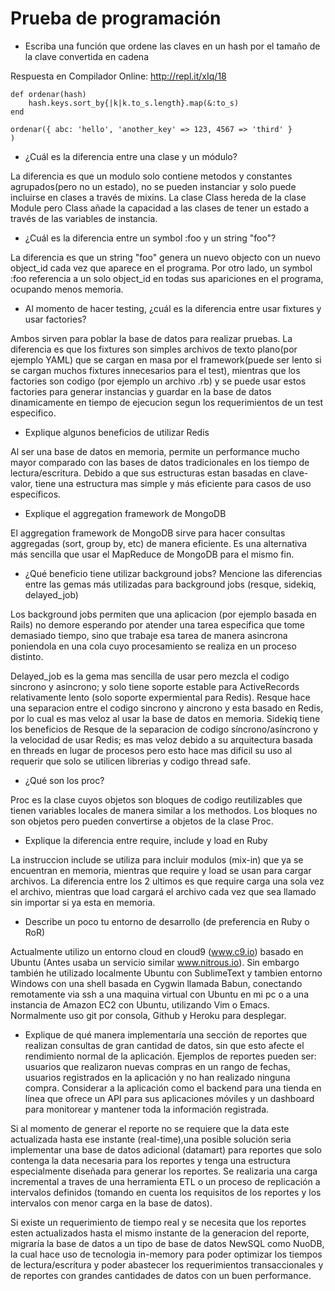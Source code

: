 # Prueba de programación
- Escriba una función que ordene las claves en un hash por el tamaño de la
clave convertida en cadena

Respuesta en Compilador Online: http://repl.it/xIq/18
```
def ordenar(hash)
    hash.keys.sort_by{|k|k.to_s.length}.map(&:to_s)
end

ordenar({ abc: 'hello', 'another_key' => 123, 4567 => 'third' }
)
```


- ¿Cuál es la diferencia entre una clase y un módulo?

La diferencia es que un modulo solo contiene metodos y constantes agrupados(pero no un estado), no se pueden instanciar y solo puede incluirse en clases a través de mixins. La clase Class hereda de la clase Module pero Class añade la capacidad a las clases de tener un estado a través de las variables de instancia.

- ¿Cuál es la diferencia entre un symbol :foo y un string "foo"?
  
La diferencia es que un string "foo" genera un nuevo objecto con un nuevo object_id cada vez que aparece en el programa. Por otro lado, un symbol :foo referencia a un solo object_id en todas sus apariciones en el programa, ocupando menos memoria.

- Al momento de hacer testing, ¿cuál es la diferencia entre usar fixtures y usar
factories?

Ambos sirven para poblar la base de datos para realizar pruebas. La diferencia es que los fixtures son simples archivos de texto plano(por ejemplo YAML) que se cargan en masa por el framework(puede ser lento si se cargan muchos fixtures innecesarios para el test), mientras que los factories son codigo (por ejemplo un archivo .rb) y se puede usar estos factories para generar instancias y guardar en la base de datos dinamicamente en tiempo de ejecucion segun los requerimientos de un test especifico.

- Explique algunos beneficios de utilizar Redis

Al ser una base de datos en memoria, permite un performance mucho mayor comparado con las bases de datos tradicionales en los tiempo de lectura/escritura. Debido a que sus estructuras estan basadas en clave-valor, tiene una estructura mas simple y más eficiente para casos de uso específicos.

- Explique el aggregation framework de MongoDB

El aggregation framework de MongoDB sirve para hacer consultas aggregadas (sort, group by, etc) de manera eficiente. Es una alternativa más sencilla que usar el MapReduce de MongoDB para el mismo fin.

- ¿Qué beneficio tiene utilizar background jobs? Mencione las diferencias entre las gemas más utilizadas para background jobs (resque, sidekiq, delayed_job)

Los background jobs permiten que una aplicacion (por ejemplo basada en Rails) no demore esperando por atender una tarea especifica que tome demasiado tiempo, sino que trabaje esa tarea de manera asincrona poniendola en una cola cuyo procesamiento se realiza en un proceso distinto. 

Delayed_job es la gema mas sencilla de usar pero mezcla el codigo sincrono y asincrono; y solo tiene soporte estable para ActiveRecords relativamente lento (solo soporte expermiental para Redis). Resque hace una separacion entre el codigo sincrono y aincrono y esta basado en Redis, por lo cual es mas veloz al usar la base de datos en memoria. Sidekiq tiene los beneficios de Resque de la separacion de codigo síncrono/asíncrono y la velocidad de usar Redis; es mas veloz debido a su arquitectura basada en threads en lugar de procesos pero esto hace mas dificil su uso al requerir que solo se utilicen librerias y codigo thread safe.

- ¿Qué son los proc?

Proc es la clase cuyos objetos son bloques de codigo reutilizables que tienen variables locales de manera similar a los methodos. Los bloques no son objetos pero pueden convertirse a objetos de la clase Proc. 

- Explique la diferencia entre require, include y load en Ruby

La instruccion include se utiliza para incluir modulos (mix-in) que ya se encuentran en memoria, mientras que require y load se usan para cargar archivos. La diferencia entre los 2 ultimos es que require carga una sola vez el archivo, mientras que load cargará el archivo cada vez que sea llamado sin importar si ya esta en memoria.

- Describe un poco tu entorno de desarrollo (de preferencia en Ruby o RoR)

Actualmente utilizo un entorno cloud en cloud9 (www.c9.io) basado en Ubuntu (Antes usaba un servicio similar www.nitrous.io). Sin embargo también he utilizado localmente Ubuntu con SublimeText y tambien entorno Windows con una shell basada en Cygwin llamada Babun, conectando remotamente via ssh a una maquina virtual con Ubuntu en mi pc o a una instancia de Amazon EC2 con Ubuntu, utilizando Vim o Emacs. Normalmente uso git por consola, Github y Heroku para desplegar.

- Explique de qué manera implementaría una sección de reportes que realizan
consultas de gran cantidad de datos, sin que esto afecte el rendimiento normal
de la aplicación. Ejemplos de reportes pueden ser: usuarios que realizaron
nuevas compras en un rango de fechas, usuarios registrados en la aplicación
y no han realizado ninguna compra. Considerar a la aplicación como el
backend para una tienda en línea que ofrece un API para sus aplicaciones
móviles y un dashboard para monitorear y mantener toda la información
registrada.

Si al momento de generar el reporte no se requiere que la data este actualizada hasta ese instante (real-time),una posible solución seria implementar una base de datos adicional (datamart) para reportes que solo contenga la data necesaria para los reportes y tenga una estructura especialmente diseñada para generar los reportes. Se realizaria una carga incremental a traves de una herramienta ETL o un proceso de replicación a intervalos definidos (tomando en cuenta los requisitos de los reportes y los intervalos con menor carga en la base de datos).

Si existe un requerimiento de tiempo real y se necesita que los reportes esten actualizados hasta el mismo instante de la generacion del reporte, migraría la base de datos a un tipo de base de datos NewSQL como NuoDB, la cual hace uso de tecnologia in-memory para poder optimizar los tiempos de lectura/escritura y poder abastecer los requerimientos transaccionales y de reportes con grandes cantidades de datos con un buen performance.





